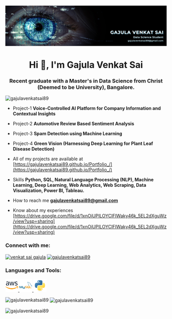 ![logo](https://github.com/gajulavenkatsai89/gajulavenkatsai89/blob/main/Background.png)
<h1 align="center">Hi 👋, I'm Gajula Venkat Sai</h1>
<h3 align="center">Recent graduate with a Master's in Data Science from Christ (Deemed to be University), Bangalore.</h3>

<p align="left"> <img src="https://komarev.com/ghpvc/?username=gajulavenkatsai89&label=Profile%20views&color=0e75b6&style=flat" alt="gajulavenkatsai89" /> </p>

- Project-1 **Voice-Controlled AI Platform for Company Information and Contextual Insights**

- Project-2 **Automotive Review Based Sentiment Analysis**

- Project-3 **Spam Detection using Machine Learning**

- Project-4 **Green Vision (Harnessing Deep Learning for Plant Leaf Disease Detection)**

- All of my projects are available at [https://gajulavenkatsai89.github.io/Portfolio_/](https://gajulavenkatsai89.github.io/Portfolio_/)

- Skills **Python, SQL, Natural Language Processing (NLP), Machine Learning, Deep Learning, Web Analytics, Web Scraping, Data Visualization, Power BI, Tableau.**

- How to reach me **gajulavenkatsai89@gmail.com**

- Know about my experiences [https://drive.google.com/file/d/1xnOiUPILOYClFIWaky46k_5EL2dXguWz/view?usp=sharing](https://drive.google.com/file/d/1xnOiUPILOYClFIWaky46k_5EL2dXguWz/view?usp=sharing)

<h3 align="left">Connect with me:</h3>
<p align="left">
<a href="https://linkedin.com/in/venkat sai gajula" target="blank"><img align="center" src="https://raw.githubusercontent.com/rahuldkjain/github-profile-readme-generator/master/src/images/icons/Social/linked-in-alt.svg" alt="venkat sai gajula" height="30" width="40" /></a>
<a href="https://www.hackerrank.com/gajulavenkatsai89" target="blank"><img align="center" src="https://raw.githubusercontent.com/rahuldkjain/github-profile-readme-generator/master/src/images/icons/Social/hackerrank.svg" alt="gajulavenkatsai89" height="30" width="40" /></a>
</p>

<h3 align="left">Languages and Tools:</h3>
<p align="left"> <a href="https://aws.amazon.com" target="_blank" rel="noreferrer"> <img src="https://raw.githubusercontent.com/devicons/devicon/master/icons/amazonwebservices/amazonwebservices-original-wordmark.svg" alt="aws" width="40" height="40"/> </a> <a href="https://www.mysql.com/" target="_blank" rel="noreferrer"> <img src="https://raw.githubusercontent.com/devicons/devicon/master/icons/mysql/mysql-original-wordmark.svg" alt="mysql" width="40" height="40"/> </a> <a href="https://www.python.org" target="_blank" rel="noreferrer"> <img src="https://raw.githubusercontent.com/devicons/devicon/master/icons/python/python-original.svg" alt="python" width="40" height="40"/> </a> </p>

<p><img align="left" src="https://github-readme-stats.vercel.app/api/top-langs?username=gajulavenkatsai89&show_icons=true&locale=en&layout=compact" alt="gajulavenkatsai89" /></p>

<p>&nbsp;<img align="center" src="https://github-readme-stats.vercel.app/api?username=gajulavenkatsai89&show_icons=true&locale=en" alt="gajulavenkatsai89" /></p>

<p><img align="center" src="https://github-readme-streak-stats.herokuapp.com/?user=gajulavenkatsai89&" alt="gajulavenkatsai89" /></p>
